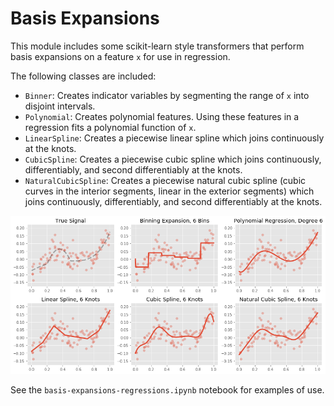 # Basis Expansions

This module includes some scikit-learn style transformers that perform basis expansions on a feature `x` for use in regression.

The following classes are included:

  - `Binner`: Creates indicator variables by segmenting the range of `x` into disjoint intervals.
  - `Polynomial`: Creates polynomial features.  Using these features in a regression fits a polynomial function of `x`.
  - `LinearSpline`: Creates a piecewise linear spline which joins continuously at the knots.
  - `CubicSpline`: Creates a piecewise cubic spline which joins continuously, differentiably, and second differentiably at the knots.
  - `NaturalCubicSpline`: Creates a piecewise natural cubic spline (cubic curves in the interior segments, linear in the exterior segments) which joins continuously, differentiably, and second differentiably at the knots.

 ![Basis Expansions](img/basis-expansions.png)

 See the `basis-expansions-regressions.ipynb` notebook for examples of use.
